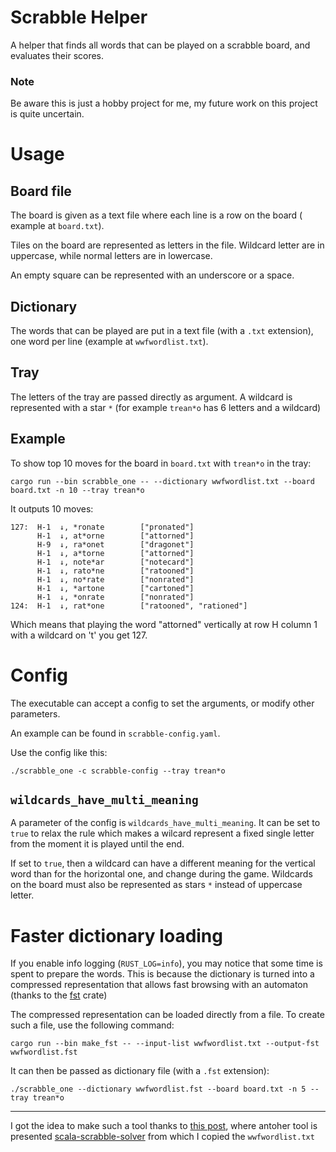 
# Scrabble Helper

A helper that finds all words that can be played on a scrabble board, and
evaluates their scores.

### Note

Be aware this is just a hobby project for me, my future work on this project is quite uncertain.

# Usage

## Board file

The board is given as a text file where each line is a row on the board (
example at `board.txt`).

Tiles on the board are represented as letters in the file. Wildcard letter are
in uppercase, while normal letters are in lowercase.

An empty square can be represented with an underscore or a space.

## Dictionary

The words that can be played are put in a text file (with a `.txt` extension),
one word per line (example at `wwfwordlist.txt`).

## Tray

The letters of the tray are passed directly as argument. A wildcard is
represented with a star `*` (for example `trean*o` has 6 letters and a wildcard)

## Example

To show top 10 moves for the board in `board.txt` with `trean*o` in the tray:

```
cargo run --bin scrabble_one -- --dictionary wwfwordlist.txt --board board.txt -n 10 --tray trean*o
```

It outputs 10 moves:

```
127:  H-1  ↓, *ronate        ["pronated"]
      H-1  ↓, at*orne        ["attorned"]
      H-9  ↓, ra*onet        ["dragonet"]
      H-1  ↓, a*torne        ["attorned"]
      H-1  ↓, note*ar        ["notecard"]
      H-1  ↓, rato*ne        ["ratooned"]
      H-1  ↓, no*rate        ["nonrated"]
      H-1  ↓, *artone        ["cartoned"]
      H-1  ↓, *onrate        ["nonrated"]
124:  H-1  ↓, rat*one        ["ratooned", "rationed"]
```

Which means that playing the word "attorned" vertically at row H column 1 with a wildcard on 't' you get 127.

# Config

The executable can accept a config to set the arguments, or modify other parameters.

An example can be found in `scrabble-config.yaml`.

Use the config like this:

```
./scrabble_one -c scrabble-config --tray trean*o
```

## `wildcards_have_multi_meaning`

A parameter of the config is `wildcards_have_multi_meaning`. It can be set to
`true` to relax the rule which makes a wilcard represent a fixed single letter
from the moment it is played until the end.

If set to `true`, then a wildcard can have a different meaning for the vertical
word than for the horizontal one, and change during the game. Wildcards on the
board must also be represented as stars `*` instead of uppercase letter.

# Faster dictionary loading

If you enable info logging (`RUST_LOG=info`), you may notice that some time is
spent to prepare the words. This is because the dictionary is turned into a
compressed representation that allows fast browsing with an automaton (thanks
to the [fst](https://crates.io/crates/fst) crate)

The compressed representation can be loaded directly from a file. To create such
a file, use the following command:

```
cargo run --bin make_fst -- --input-list wwfwordlist.txt --output-fst wwfwordlist.fst
```

It can then be passed as dictionary file (with a `.fst` extension):

```
./scrabble_one --dictionary wwfwordlist.fst --board board.txt -n 5 --tray trean*o
```

-----

I got the idea to make such a tool thanks to [this post](https://jamesmcm.github.io/blog/2020/10/11/programming-projects/#scrabble-solver), where antoher tool is presented [scala-scrabble-solver](https://github.com/jamesmcm/scala-scrabble-solver) from which I copied the `wwfwordlist.txt`
